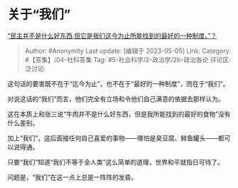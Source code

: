 # 关于“我们”
[“民主并不是什么好东西,但它是我们这今为止所能找到的最好的一种制度。”？](https://www.zhihu.com/question/264946143/answer/3014201500)

> Author: #Anonymity
> Last update: [编辑于 2023-05-05]
> Link:
> Category: #【答集】/04-社科答集
> Tag: #5-社会科学/2-政治学/2b-政治各论
> 评论区:
> 泛讨论:

这句话的要害既不在于“迄今为止”，也不在于“最好的一种制度”，而在于“我们”。

对说这话的“我们”而言，他们完全有立场和令他们自己满意的依据去那样认为。

这在本质上和张三说“牛肉并不是什么好东西，但是我所能找到的最好的食物”没有什么差别。

加上“我们”，这后面接任何自己喜爱的事物——哪怕是臭豆腐、鲱鱼罐头——都可以说得通。

只要“我们”知道“我们不等于全人类”这么简单的道理，世界和平就指日可待了。

问题是，“我们”在这一点上总是一阵阵的发昏。
